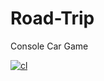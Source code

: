 # Road-Trip
Console Car Game


[![cl](https://github.com/shikharvashistha/Road-Trip/actions/workflows/cl.yml/badge.svg?branch=main)](https://github.com/shikharvashistha/Road-Trip/actions/workflows/cl.yml)